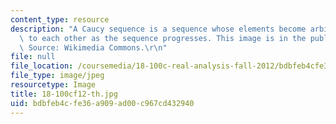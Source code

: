 ```yaml
---
content_type: resource
description: "A Caucy sequence is a sequence whose elements become arbitrarily close\
  \ to each other as the sequence progresses. This image is in the public domain.\
  \ Source: Wikimedia Commons.\r\n"
file: null
file_location: /coursemedia/18-100c-real-analysis-fall-2012/bdbfeb4cfe36a909ad00c967cd432940_18-100cf12-th.jpg
file_type: image/jpeg
resourcetype: Image
title: 18-100cf12-th.jpg
uid: bdbfeb4c-fe36-a909-ad00-c967cd432940
---
```

